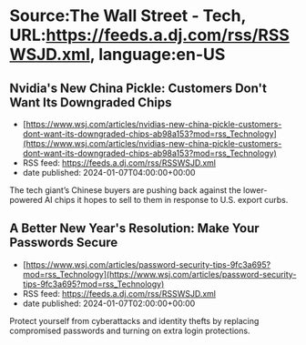 # Source:The Wall Street - Tech, URL:https://feeds.a.dj.com/rss/RSSWSJD.xml, language:en-US

## Nvidia's New China Pickle: Customers Don't Want Its Downgraded Chips
 - [https://www.wsj.com/articles/nvidias-new-china-pickle-customers-dont-want-its-downgraded-chips-ab98a153?mod=rss_Technology](https://www.wsj.com/articles/nvidias-new-china-pickle-customers-dont-want-its-downgraded-chips-ab98a153?mod=rss_Technology)
 - RSS feed: https://feeds.a.dj.com/rss/RSSWSJD.xml
 - date published: 2024-01-07T04:00:00+00:00

The tech giant’s Chinese buyers are pushing back against the lower-powered AI chips it hopes to sell to them in response to U.S. export curbs.

## A Better New Year's Resolution: Make Your Passwords Secure
 - [https://www.wsj.com/articles/password-security-tips-9fc3a695?mod=rss_Technology](https://www.wsj.com/articles/password-security-tips-9fc3a695?mod=rss_Technology)
 - RSS feed: https://feeds.a.dj.com/rss/RSSWSJD.xml
 - date published: 2024-01-07T02:00:00+00:00

Protect yourself from cyberattacks and identity thefts by replacing compromised passwords and turning on extra login protections.

